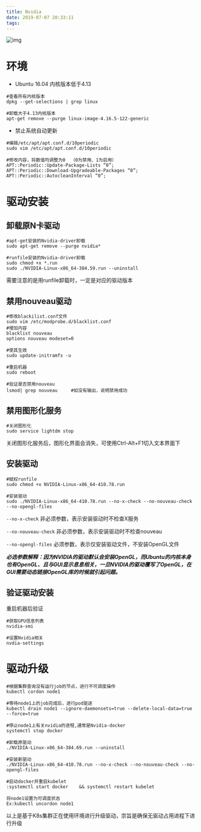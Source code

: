 ```yaml
---
title: Nvidia
date: 2019-07-07 20:33:11
tags:
---
```


![img](pics/Nvidia_01.png)

<!-- more -->

# 环境

- Ubuntu 16.04 内核版本低于4.13

```
#查看所有内核版本
dpkg --get-selections | grep linux

#卸载大于4.13内核版本
apt-get remove --purge linux-image-4.16.5-122-generic
```



- 禁止系统自动更新

```
#编辑/etc/apt/apt.conf.d/10periodic
sudo vim /etc/apt/apt.conf.d/10periodic

#修改内容，将数值均调整为0	（0为禁用、1为启用）
APT::Periodic::Update-Package-Lists “0”; 
APT::Periodic::Download-Upgradeable-Packages “0”; 
APT::Periodic::AutocleanInterval “0”;
```



# 驱动安装

## 卸载原N卡驱动

```
#apt-get安装的Nvidia-driver卸载
sudo apt-get remove --purge nvidia*

#runfile安装的Nvidia-driver卸载
sudo chmod +x *.run
sudo ./NVIDIA-Linux-x86_64-384.59.run --uninstall
```

需要注意的是用runfile卸载时，一定是对应的驱动版本



## 禁用nouveau驱动

```
#修改blackilist.conf文件
sudo vim /etc/modprobe.d/blacklist.conf
#增加内容
blacklist nouveau
options nouveau modeset=0

#使其生效
sudo update-initramfs -u

#重启机器
sudo reboot

#验证是否禁用nouveau
lsmod| grep nouveau		#如没有输出，说明禁用成功
```



## 禁用图形化服务

```
#关闭图形化
sudo service lightdm stop
```

关闭图形化服务后，图形化界面会消失，可使用Ctrl-Alt+F1切入文本界面下



## 安装驱动

```
#赋权runfile
sudo chmod +x NVIDIA-Linux-x86_64-410.78.run

#安装驱动
sudo ./NVIDIA-Linux-x86_64-410.78.run --no-x-check --no-nouveau-check --no-opengl-files
```

`--no-x-check` 非必须参数，表示安装驱动时不检查X服务

`--no-nouveau-check` 非必须参数，表示安装驱动时不检查nouveau

`--no-opengl-files` 必须参数，表示仅安装驱动文件，不安装OpenGL文件

***必选参数解释：因为NVIDIA的驱动默认会安装OpenGL，而Ubuntu的内核本身也有OpenGL、且与GUI显示息息相关，一旦NVIDIA的驱动覆写了OpenGL，在GUI需要动态链接OpenGL库的时候就引起问题。***



## 验证驱动安装

重启机器后验证

```
#获取GPU信息列表
nvidia-smi

#设置Nvidia相关
nvdia-settings
```



# 驱动升级

```
#根据集群查询没有运行job的节点，进行不可调度操作
kubectl cordon node1

#等待node1上的job完成后，进行pod驱逐
kubectl drain node1 --ignore-daemonsets=true --delete-local-data=true --force=true

#停止node1上有关nvidia的进程,通常是Nvidia-docker
systemctl stop docker

#卸载原驱动
./NVIDIA-Linux-x86_64-384.69.run --uninstall

#安装新驱动
./NVIDIA-Linux-x86_64-410.78.run --no-x-check --no-nouveau-check --no-opengl-files

#启动docker并重启kubelet
:systemctl start docker    && systemctl restart kubelet

将node1设置为可调度状态
Ex:kubectl uncordon node1
```

以上是基于K8s集群正在使用环境进行升级驱动，宗旨是确保无驱动占用进程下进行升级